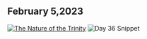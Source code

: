 ## February 5,2023

[![The Nature of the Trinity](https://raw.githubusercontent.com/linusjf/CIAY/main/February/jpgs/Day036.jpg)](https://youtu.be/BPR1mWKLkig "The Nature of the Trinity")
![Day 36 Snippet ](https://raw.githubusercontent.com/linusjf/CIAY/main/February/jpgs/Day36Snippet.jpg)
